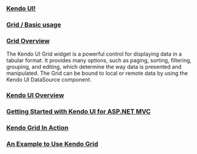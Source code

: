 #
### [Kendo UI!](http://docs.telerik.com/kendo-ui/introduction#welcome-to-kendo-ui)
### [Grid / Basic usage](http://demos.telerik.com/kendo-ui/grid/index)
### [Grid Overview](http://docs.telerik.com/kendo-ui/controls/data-management/grid/overview)
The Kendo UI Grid widget is a powerful control for displaying data in a tabular format. It provides many options, such as paging, sorting, filtering, grouping, and editing, which determine the way data is presented and manipulated. The Grid can be bound to local or remote data by using the Kendo UI DataSource component.

### [Kendo UI Overview](https://www.youtube.com/watch?v=RGZkVMuCcAg)
### [Getting Started with Kendo UI for ASP.NET MVC](https://www.youtube.com/watch?v=0Gsy18e1cCM)
### [Kendo Grid In Action](https://www.codeproject.com/Articles/606682/Kendo-Grid-In-Action)

### [An Example to Use Kendo Grid](https://www.codeproject.com/Articles/675879/An-Example-to-Use-Kendo-Grid)




### []()
### []()
### []()
### []()
### []()
### []()
### []()
### []()
